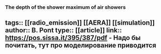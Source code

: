 ### The depth of the shower maximum of air showers
tags:: [[radio_emission]] [[AERA]] [[simulation]] 
author:: B. Pont
type:: [[article]]
link:: https://pos.sissa.it/395/387/pdf
	- Надо бы почитать, тут про моделирование приводится
-